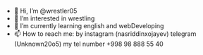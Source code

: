 - 👋 Hi, I’m @wrestler05
- 👀 I’m interested in wrestling
- 🌱 I’m currently learning english and webDeveloping
- 📫 How to reach me: by instagram (nasriddinxojayev) telegram (Unknown20o5) my tel number +998 98 888 55 40 

<!---
wrestler05/wrestler05 is a ✨ special ✨ repository because its `README.md` (this file) appears on your GitHub profile.
You can click the Preview link to take a look at your changes.
--->
